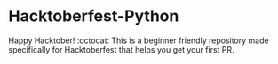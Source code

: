 # Hacktoberfest-Python
Happy Hacktober! :octocat: This is a beginner friendly repository made specifically for Hacktoberfest that helps you get your first PR.
